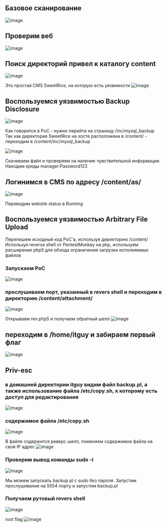 ## Базовое сканирование
![image](https://github.com/user-attachments/assets/8c21f1bb-7d79-451b-a7db-f117b4ec4e10)

## Проверим веб
![image](https://github.com/user-attachments/assets/2bc550c1-f97a-4959-8eed-a72a0fffd1a2)
## Поиск директорий привел к каталогу content
![image](https://github.com/user-attachments/assets/053149e7-99ca-4b72-8e3e-617448595780)

Это простая CMS SweetRice, на которую есть уязвимости
![image](https://github.com/user-attachments/assets/50ad120b-d9b2-4f6e-87a5-48320fbc9be0)
## Воспользуемся уязвимостью Backup Disclosure
![image](https://github.com/user-attachments/assets/bcc66026-4cee-44bc-84e8-697f9389c395)

Как говорится в PoC - нужно перейти на страницу /inc/mysql_backup
Так как директория SweetRice на хосте расположена в /content/ - переходим в /content/inc/mysql_backup

![image](https://github.com/user-attachments/assets/9b76e0f4-c186-4689-a8e7-8ca0c0132850)

Скачиваем файл и проверяем на наличие чувствительной информации. Находим креды manager:Password123
## Логинимся в CMS по адресу /content/as/
![image](https://github.com/user-attachments/assets/ac3e8cbe-631b-4036-8083-2b0975372ec5)

Переводим website status в Running
## Воспользуемся уязвимостью Arbitrary File Upload
Перепишем исходный код PoC'a, используя директорию /content/
Используя reverse shell от PentestMonkey на php, используем расширение php5 для обхода ограничения загрузки исполняемых файлов
### Запускаем PoC
![image](https://github.com/user-attachments/assets/8917da42-c94b-4ecc-ab06-af5e13210b29)
### прослушиваем порт, указанный в revers shell и переходим в директорию /content/attachment/
![image](https://github.com/user-attachments/assets/f31bdc1d-491f-4ee8-8c60-d16a2a2abfef)

Открываем rev.php5 и получаем обратный шелл
![image](https://github.com/user-attachments/assets/08b2da70-bf9a-4f4b-b8dd-4062d9253128)
## переходим в /home/itguy и забираем первый флаг
![image](https://github.com/user-attachments/assets/286e5739-b3d3-4873-98ce-703debbac49f)
## Priv-esc
### в домашней директории itguy видим файл backup.pl, а также использование файла /etc/copy.sh, к которому есть доступ для редактирования
![image](https://github.com/user-attachments/assets/91b42a04-2f56-435f-a600-190122b034ba)
### содержимое файла /etc/copy.sh
![image](https://github.com/user-attachments/assets/146802b6-1212-4319-b144-501990dfc9d7)

В файле содержится реверс шелл, поменяем содержимое файла на свой IP адрес
![image](https://github.com/user-attachments/assets/88b430ce-3c5e-4ad3-a05e-8f14c0fac990)
### Проверим вывод команды sudo -l
![image](https://github.com/user-attachments/assets/a3e96a45-f080-43db-b78e-aaf9b4c818e1)

Мы можем запускать backup.pl с sudo без пароля. Запустим прослушивание на 5554 порту и запустим backup.pl
### Получаем рутовый revers shell
![image](https://github.com/user-attachments/assets/e2f0f6f4-8c37-43db-841d-ba4989931b1b)

root flag
![image](https://github.com/user-attachments/assets/a11144bb-dfa3-4ee3-af37-7202288c2002)

